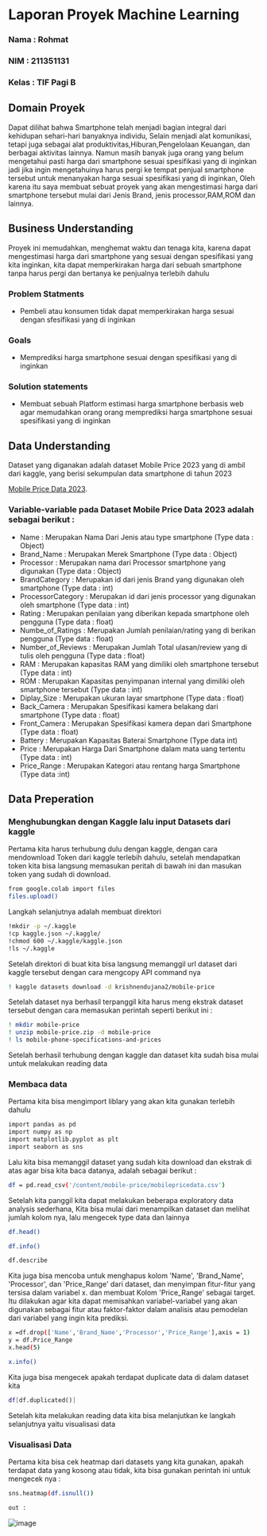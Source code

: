 # Laporan Proyek Machine Learning
### Nama  : Rohmat
### NIM   : 211351131
### Kelas : TIF Pagi B



## Domain Proyek
Dapat dilihat bahwa Smartphone telah menjadi bagian integral dari kehidupan sehari-hari banyaknya individu, Selain menjadi alat komunikasi, tetapi juga sebagai alat produktivitas,Hiburan,Pengelolaan Keuangan, dan berbagai aktivitas lainnya. Namun masih banyak juga orang yang belum mengetahui pasti harga dari smartphone sesuai spesifikasi yang di inginkan jadi jika ingin mengetahuinya harus pergi ke tempat penjual smartphone tersebut untuk menanyakan harga sesuai spesifikasi yang di inginkan, Oleh karena itu saya membuat sebuat proyek yang akan mengestimasi harga dari smartphone tersebut mulai dari  Jenis Brand, jenis processor,RAM,ROM dan lainnya.

## Business Understanding
Proyek ini memudahkan, menghemat waktu dan tenaga kita, karena dapat mengestimasi harga dari smartphone yang sesuai dengan spesifikasi yang kita inginkan, kita dapat memperkirakan harga dari sebuah smartphone tanpa harus pergi dan bertanya ke penjualnya terlebih dahulu

### Problem Statments
- Pembeli atau konsumen tidak dapat memperkirakan harga sesuai dengan sfesifikasi yang di inginkan

### Goals
- Memprediksi harga smartphone sesuai dengan spesifikasi yang di inginkan
  
### Solution statements
- Membuat sebuah Platform estimasi harga smartphone berbasis web agar memudahkan orang orang memprediksi harga smartphone sesuai spesifikasi yang di inginkan

## Data Understanding
Dataset yang diganakan adalah dataset Mobile Price 2023 yang di ambil dari kaggle, yang berisi sekumpulan data smartphone  di tahun 2023

[Mobile Price Data 2023](https://www.kaggle.com/datasets/krishnendujana2/mobile-price).

### Variable-variable pada Dataset Mobile Price Data 2023 adalah sebagai berikut :
 - Name : Merupakan Nama Dari Jenis atau type smartphone (Type data : Object) 
 - Brand_Name : Merupakan Merek Smartphone (Type data : Object)
 - Processor : Merupakan nama dari Processor smartphone yang digunakan (Type data : Object) 
 - BrandCategory : Merupakan id dari jenis Brand yang digunakan oleh smartphone (Type data : int) 
 - ProcessorCategory :  Merupakan id dari jenis processor yang digunakan oleh smartphone (Type data : int) 
 - Rating : Merupakan penilaian yang diberikan kepada smartphone oleh pengguna (Type data : float)
 - Numbe_of_Ratings : Merupakan Jumlah penilaian/rating yang di berikan pengguna (Type data : float)
 - Number_of_Reviews : Merupakan Jumlah Total ulasan/review yang di tulis oleh pengguna (Type data : float)
 - RAM : Merupakan kapasitas RAM yang dimiliki oleh smartphone tersebut (Type data : int)  
 - ROM : Merupakan Kapasitas  penyimpanan internal yang dimiliki oleh smartphone tersebut (Type data : int)  
 - Diplay_Size : Merupakan ukuran layar smartphone (Type data : float)
 - Back_Camera : Merupakan Spesifikasi kamera belakang dari smartphone (Type data : float)
 - Front_Camera : Merupakan Spesifikasi kamera depan dari Smartphone (Type data : float)
 - Battery : Merupakan Kapasitas Baterai Smartphone (Type data int)  
 - Price : Merupakan Harga Dari Smartphone dalam mata uang tertentu (Type data : int)  
 - Price_Range : Merupakan Kategori atau rentang harga Smartphone (Type data :int)

## Data Preperation

### Menghubungkan dengan Kaggle lalu input Datasets dari kaggle

Pertama kita harus terhubung dulu dengan kaggle, dengan cara mendownload Token dari kaggle terlebih dahulu, setelah mendapatkan token kita bisa langsung memasukan peritah di bawah ini dan masukan token yang sudah di download.
```bash
from google.colab import files
files.upload()
```
Langkah selanjutnya adalah membuat direktori
```bash
!mkdir -p ~/.kaggle
!cp kaggle.json ~/.kaggle/
!chmod 600 ~/.kaggle/kaggle.json
!ls ~/.kaggle
```
Setelah direktori di buat kita bisa langsung memanggil url dataset dari kaggle tersebut dengan cara mengcopy API command nya
```bash
! kaggle datasets download -d krishnendujana2/mobile-price
```
Setelah dataset nya berhasil terpanggil kita harus meng ekstrak dataset tersebut dengan cara memasukan perintah seperti berikut ini :
```bash
! mkdir mobile-price
! unzip mobile-price.zip -d mobile-price
! ls mobile-phone-specifications-and-prices
```
Setelah berhasil terhubung dengan kaggle dan dataset kita sudah bisa mulai untuk melakukan reading data

### Membaca data
Pertama kita bisa mengimport liblary yang akan kita gunakan terlebih dahulu
```bash
import pandas as pd
import numpy as np
import matplotlib.pyplot as plt
import seaborn as sns
```
Lalu kita bisa memanggil dataset yang sudah kita download dan ekstrak di atas agar bisa kita baca datanya, adalah sebagai berikut :
```bash
df = pd.read_csv('/content/mobile-price/mobilepricedata.csv')
```
Setelah kita panggil kita dapat melakukan beberapa exploratory data analysis sederhana, Kita bisa mulai dari menampilkan dataset dan melihat jumlah kolom nya, lalu mengecek type data dan lainnya
```bash
df.head()
```
```bash
df.info()
```
```bash
df.describe
```
Kita juga bisa mencoba untuk menghapus kolom 'Name', 'Brand_Name', 'Processor', dan 'Price_Range' dari dataset, dan menyimpan fitur-fitur yang tersisa dalam variabel x. dan membuat Kolom 'Price_Range' sebagai target. Itu dilakukan agar kita dapat memisahkan variabel-variabel yang akan digunakan sebagai fitur atau faktor-faktor dalam analisis atau pemodelan dari variabel yang ingin kita prediksi.
```bash
x =df.drop(['Name','Brand_Name','Processor','Price_Range'],axis = 1)
y = df.Price_Range
x.head(5)
```
```bash
x.info()
```
Kita juga bisa mengecek apakah terdapat duplicate data di dalam dataset kita
```bash
df[df.duplicated()]
```
Setelah kita melakukan reading data kita bisa melanjutkan ke langkah selanjutnya yaitu visualisasi data

### Visualisasi Data

Pertama kita bisa cek heatmap dari datasets yang kita gunakan, apakah terdapat data yang kosong atau tidak, kita bisa gunakan perintah ini untuk mengecek nya :
```bash
sns.heatmap(df.isnull())
```
```bash
out :
```
![image](https://github.com/RohmatIF/Rohmat_ML/assets/147891420/b7208d42-826d-4035-873d-b01437dc54a6)












